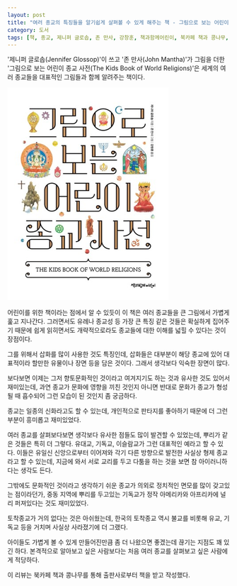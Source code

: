 ```yaml
---
layout: post
title: "여러 종교의 특징들을 알기쉽게 살펴볼 수 있게 해주는 책 - 그림으로 보는 어린이 종교 사전"
category: 도서
tags: [책, 종교, 제니퍼 글로솝, 존 만사, 강창훈, 책과함께어린이, 북카페 책과 콩나무, 서평]
---
```


'제니퍼 글로솝(Jennifer Glossop)'이 쓰고
'존 만사(John Mantha)'가 그림을 더한
'그림으로 보는 어린이 종교 사전(The Kids Book of World Religions)'은
세계의 여러 종교들을 대표적인 그림들과 함께 알려주는 책이다.

![표지](/images/book/the-kids-book-of-world-religions-book-h480.jpg)

어린이를 위한 책이라는 점에서 알 수 있듯이
이 책은 여러 종교들을 큰 그림에서 가볍게 훑고 지나간다.
그러면서도 유례나 종교성 등 가장 큰 특징 같은 것들은 확실하게 집어주기 때문에
쉽게 읽히면서도 개략적으로라도 종교들에 대한 이해를 넓힐 수 있다는 것이 장점이다.

그를 위해서 삽화를 많이 사용한 것도 특징인데,
삽화들은 대부분이 해당 종교에 있어 대표적이라 할만한 유물이나 장면 등을 담은 것이다.
그래서 생각보다 익숙한 장면이 많다.

보다보면 이제는 그저 향토문화적인 것이라고 여겨지기도 하는 것과 유사한 것도 있어서 재미있는데,
과연 종교가 문화에 영향을 끼친 것인지
아니면 반대로 문화가 종교가 형성될 때 흡수되어 그런 모습이 된 것인지 좀 궁금하다.

종교는 일종의 신화라고도 할 수 있는데,
개인적으로 판타지를 좋아하기 때문에 더 그런 부분이 흥미롭고 재미있었다.

여러 종교를 살펴보다보면 생각보다 유사한 점들도 많이 발견할 수 있었는데,
뿌리가 같은 것들은 특히 더 그렇다.
유대교, 기독교, 이슬람교가 그런 대표적인 예라고 할 수 있다.
이들은 유일신 신앙으로부터 이어져와 각기 다른 방향으로 발전한 사실상 형제 종교라고 할 수 있는데,
지금에 와서 서로 교리를 두고 다툼을 하는 것을 보면 참 아이러니하다는 생각도 든다.

그밖에도 문화적인 것이라고 생각하기 쉬운 종교가 의외로 정치적인 면모를 많이 갖고있는 점이라던가,
중동 지역에 뿌리를 두고있는 기독교가 정작 아메리카와 아프리카에 널리 퍼져있다는 것도 재미있었다.

토착종교가 거의 없다는 것은 아쉬웠는데,
한국의 토착종교 역시 불교를 비롯해 유교, 기독교 등을 거치며 사실상 사라졌기에 더 그랬다.

아이들도 가볍게 볼 수 있게 만들어진만큼
좀 더 나왔으면 좋겠는데 끊기는 지점도 꽤 있긴 하다.
본격적으로 알아보고 싶은 사람보다는 처음 여러 종교를 살펴보고 싶은 사람에게 적당하다.



<div class="im im-info">
이 리뷰는 북카페 책과 콩나무를 통해 출판사로부터 책을 받고 작성했다.
</div>
